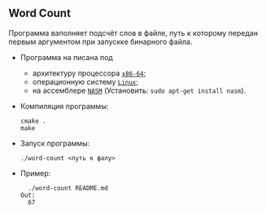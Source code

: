 Word Count
----
Программа ваполняет подсчёт слов в файле, путь к которому передан первым аргументом при запускке бинарного файла.

* Программа на писана под 
  * архитектуру процессора [`x86-64`](https://www.felixcloutier.com/x86/);
  * операционную систему [`Linux`](https://www.kernel.org/doc/);
  * на ассемблере [`NASM`](https://www.nasm.us/doc/) (Установить: `sudo apt-get install nasm`).

* Компиляция программы:
  ```
  cmake .
  make
  ```
* Запуск программы:
  ```
  ./word-count <путь к фалу>
  ```
* Пример:
  ```
    ./word-count README.md
  Out:
    67
  ```
